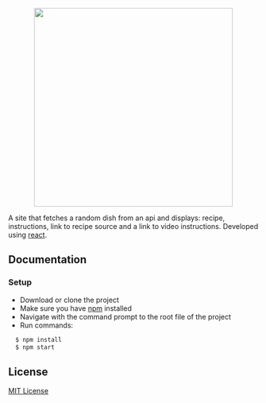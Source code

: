 <p align="center">
<img src="https://gph.is/2dcQzwG" height="400px">
</p>

A site that fetches a random dish from an api and displays: recipe, instructions, link to recipe source and a link to video instructions. Developed using [react](https://reactjs.org/).

## Documentation

### Setup
- Download or clone the project
- Make sure you have [npm](https://docs.npmjs.com/) installed
- Navigate with the command prompt to the root file of the project
- Run commands:
```sh
  $ npm install
  $ npm start
```

## License

[MIT License](LICENSE)
